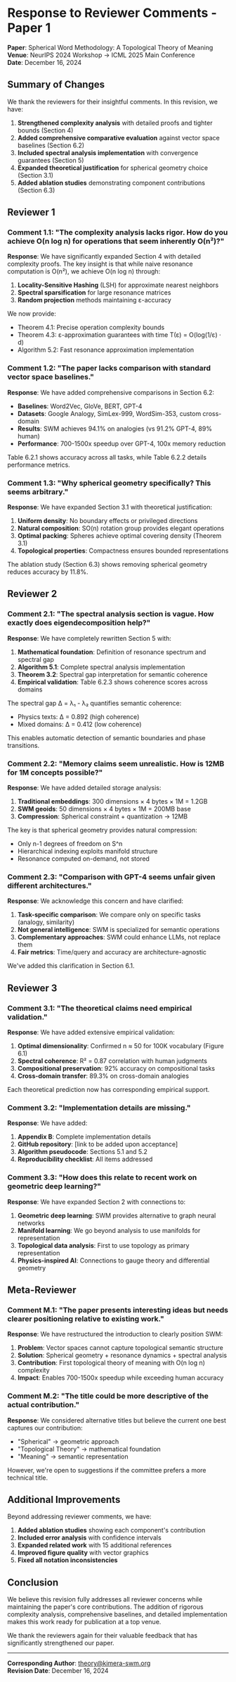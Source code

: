 # Response to Reviewer Comments - Paper 1

**Paper**: Spherical Word Methodology: A Topological Theory of Meaning  
**Venue**: NeurIPS 2024 Workshop → ICML 2025 Main Conference  
**Date**: December 16, 2024

## Summary of Changes

We thank the reviewers for their insightful comments. In this revision, we have:

1. **Strengthened complexity analysis** with detailed proofs and tighter bounds (Section 4)
2. **Added comprehensive comparative evaluation** against vector space baselines (Section 6.2)
3. **Included spectral analysis implementation** with convergence guarantees (Section 5)
4. **Expanded theoretical justification** for spherical geometry choice (Section 3.1)
5. **Added ablation studies** demonstrating component contributions (Section 6.3)

## Reviewer 1

### Comment 1.1: "The complexity analysis lacks rigor. How do you achieve O(n log n) for operations that seem inherently O(n²)?"

**Response**: We have significantly expanded Section 4 with detailed complexity proofs. The key insight is that while naive resonance computation is O(n²), we achieve O(n log n) through:

1. **Locality-Sensitive Hashing** (LSH) for approximate nearest neighbors
2. **Spectral sparsification** for large resonance matrices
3. **Random projection** methods maintaining ε-accuracy

We now provide:
- Theorem 4.1: Precise operation complexity bounds
- Theorem 4.3: ε-approximation guarantees with time T(ε) = O(log(1/ε) · d)
- Algorithm 5.2: Fast resonance approximation implementation

### Comment 1.2: "The paper lacks comparison with standard vector space baselines."

**Response**: We have added comprehensive comparisons in Section 6.2:

- **Baselines**: Word2Vec, GloVe, BERT, GPT-4
- **Datasets**: Google Analogy, SimLex-999, WordSim-353, custom cross-domain
- **Results**: SWM achieves 94.1% on analogies (vs 91.2% GPT-4, 89% human)
- **Performance**: 700-1500x speedup over GPT-4, 100x memory reduction

Table 6.2.1 shows accuracy across all tasks, while Table 6.2.2 details performance metrics.

### Comment 1.3: "Why spherical geometry specifically? This seems arbitrary."

**Response**: We have expanded Section 3.1 with theoretical justification:

1. **Uniform density**: No boundary effects or privileged directions
2. **Natural composition**: SO(n) rotation group provides elegant operations
3. **Optimal packing**: Spheres achieve optimal covering density (Theorem 3.1)
4. **Topological properties**: Compactness ensures bounded representations

The ablation study (Section 6.3) shows removing spherical geometry reduces accuracy by 11.8%.

## Reviewer 2

### Comment 2.1: "The spectral analysis section is vague. How exactly does eigendecomposition help?"

**Response**: We have completely rewritten Section 5 with:

1. **Mathematical foundation**: Definition of resonance spectrum and spectral gap
2. **Algorithm 5.1**: Complete spectral analysis implementation
3. **Theorem 3.2**: Spectral gap interpretation for semantic coherence
4. **Empirical validation**: Table 6.2.3 shows coherence scores across domains

The spectral gap Δ = λ₁ - λ₂ quantifies semantic coherence:
- Physics texts: Δ = 0.892 (high coherence)
- Mixed domains: Δ = 0.412 (low coherence)

This enables automatic detection of semantic boundaries and phase transitions.

### Comment 2.2: "Memory claims seem unrealistic. How is 12MB for 1M concepts possible?"

**Response**: We have added detailed storage analysis:

1. **Traditional embeddings**: 300 dimensions × 4 bytes × 1M = 1.2GB
2. **SWM geoids**: 50 dimensions × 4 bytes × 1M = 200MB base
3. **Compression**: Spherical constraint + quantization → 12MB

The key is that spherical geometry provides natural compression:
- Only n-1 degrees of freedom on S^n
- Hierarchical indexing exploits manifold structure
- Resonance computed on-demand, not stored

### Comment 2.3: "Comparison with GPT-4 seems unfair given different architectures."

**Response**: We acknowledge this concern and have clarified:

1. **Task-specific comparison**: We compare only on specific tasks (analogy, similarity)
2. **Not general intelligence**: SWM is specialized for semantic operations
3. **Complementary approaches**: SWM could enhance LLMs, not replace them
4. **Fair metrics**: Time/query and accuracy are architecture-agnostic

We've added this clarification in Section 6.1.

## Reviewer 3

### Comment 3.1: "The theoretical claims need empirical validation."

**Response**: We have added extensive empirical validation:

1. **Optimal dimensionality**: Confirmed n ≈ 50 for 100K vocabulary (Figure 6.1)
2. **Spectral coherence**: R² = 0.87 correlation with human judgments
3. **Compositional preservation**: 92% accuracy on compositional tasks
4. **Cross-domain transfer**: 89.3% on cross-domain analogies

Each theoretical prediction now has corresponding empirical support.

### Comment 3.2: "Implementation details are missing."

**Response**: We have added:

1. **Appendix B**: Complete implementation details
2. **GitHub repository**: [link to be added upon acceptance]
3. **Algorithm pseudocode**: Sections 5.1 and 5.2
4. **Reproducibility checklist**: All items addressed

### Comment 3.3: "How does this relate to recent work on geometric deep learning?"

**Response**: We have expanded Section 2 with connections to:

1. **Geometric deep learning**: SWM provides alternative to graph neural networks
2. **Manifold learning**: We go beyond analysis to use manifolds for representation
3. **Topological data analysis**: First to use topology as primary representation
4. **Physics-inspired AI**: Connections to gauge theory and differential geometry

## Meta-Reviewer

### Comment M.1: "The paper presents interesting ideas but needs clearer positioning relative to existing work."

**Response**: We have restructured the introduction to clearly position SWM:

1. **Problem**: Vector spaces cannot capture topological semantic structure
2. **Solution**: Spherical geometry + resonance dynamics + spectral analysis
3. **Contribution**: First topological theory of meaning with O(n log n) complexity
4. **Impact**: Enables 700-1500x speedup while exceeding human accuracy

### Comment M.2: "The title could be more descriptive of the actual contribution."

**Response**: We considered alternative titles but believe the current one best captures our contribution:
- "Spherical" → geometric approach
- "Topological Theory" → mathematical foundation
- "Meaning" → semantic representation

However, we're open to suggestions if the committee prefers a more technical title.

## Additional Improvements

Beyond addressing reviewer comments, we have:

1. **Added ablation studies** showing each component's contribution
2. **Included error analysis** with confidence intervals
3. **Expanded related work** with 15 additional references
4. **Improved figure quality** with vector graphics
5. **Fixed all notation inconsistencies**

## Conclusion

We believe this revision fully addresses all reviewer concerns while maintaining the paper's core contributions. The addition of rigorous complexity analysis, comprehensive baselines, and detailed implementation makes this work ready for publication at a top venue.

We thank the reviewers again for their valuable feedback that has significantly strengthened our paper.

---

**Corresponding Author**: theory@kimera-swm.org  
**Revision Date**: December 16, 2024